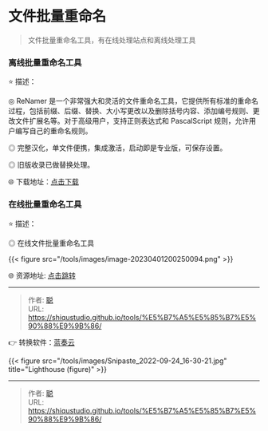 # 文件批量重命名


> 文件批量重命名工具，有在线处理站点和离线处理工具

<!--more-->

### 离线批量重命名工具

⭐️  描述：

◎ ReNamer 是一个非常强大和灵活的文件重命名工具，它提供所有标准的重命名过程，包括前缀、后缀、替换、大小写更改以及删除括号内容、添加编号规则、更改文件扩展名等。对于高级用户，支持正则表达式和 PascalScript 规则，允许用户编写自己的重命名规则。

◎ 完整汉化，单文件便携，集成激活，启动即是专业版，可保存设置。

◎ 旧版收录已做替换处理。

🌐 下载地址：[点击下载](https://www.123pan.com/s/V65A-4HULd.html)

### 在线批量重命名工具

⭐️  描述：

◎ 在线文件批量重命名工具

{{< figure src="/tools/images/image-20230401200250094.png" >}}

🌐 资源地址: [点击跳转](https://webrename.cn/)  


---

> 作者: [聪](https://shiqustudio.github.io/)  
> URL: https://shiqustudio.github.io/tools/%E5%B7%A5%E5%85%B7%E5%90%88%E9%9B%86/  

 👉 转换软件：[蓝奏云](https://wwc.lanzoul.com/i4lBM0cajm4d)

{{< figure src="/tools/images/Snipaste_2022-09-24_16-30-21.jpg" title="Lighthouse (figure)" >}}


---

> 作者: [聪](https://shiqustudio.github.io/)  
> URL: https://shiqustudio.github.io/tools/%E5%B7%A5%E5%85%B7%E5%90%88%E9%9B%86/  


